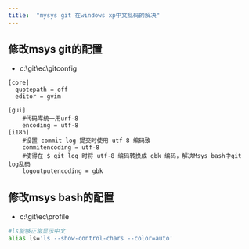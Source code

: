 ```yaml
---
title:  "mysys git 在windows xp中文乱码的解决"
---
```


修改msys  git的配置
-------------------
* c:\git\ec\gitconfig

```
[core]
  quotepath = off
  editor = gvim

[gui]
    #代码库统一用urf-8
    encoding = utf-8
[i18n]
    #设置 commit log 提交时使用 utf-8 编码致
    commitencoding = utf-8
    #使得在 $ git log 时将 utf-8 编码转换成 gbk 编码，解决Msys bash中git log乱码
    logoutputencoding = gbk
```

修改msys  bash的配置
-------------------
* c:\git\ec\profile
```bash
#ls能够正常显示中文
alias ls='ls --show-control-chars --color=auto'
```

